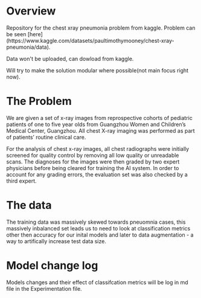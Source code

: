 # Overview
<span>
Repository for the chest xray pneumonia problem from kaggle. Problem can be seen [here](https://www.kaggle.com/datasets/paultimothymooney/chest-xray-pneumonia/data).


Data won't be uploaded, can dowload from kaggle.

Will try to make the solution modular where possible(not main focus right now).

</span>

# The Problem

We are given a set of x-ray images from reprospective cohorts of pediatric patients of one to five year olds  from Guangzhou Women and Children’s Medical Center, Guangzhou. All chest X-ray imaging was performed as part of patients’ routine clinical care.

For the analysis of chest x-ray images, all chest radiographs were initially screened for quality control by removing all low quality or unreadable scans. The diagnoses for the images were then graded by two expert physicians before being cleared for training the AI system. In order to account for any grading errors, the evaluation set was also checked by a third expert.

# The data

The training data was massively skewed towards pneuomnia cases, this massively inbalanced set leads us to need to look at classification metrics other then accuracy for our inital models and later to data augmentation - a way to artifically increase test data size.

# Model change log

Models changes and their effect of classifcation metrics will be log in md file in the Experimentation file.

